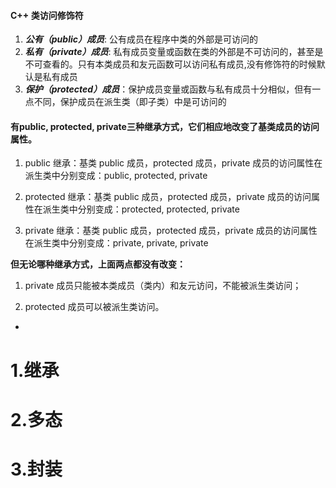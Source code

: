 #### C++ 类访问修饰符
1. ***公有（public）成员***: 公有成员在程序中类的外部是可访问的
2. ***私有（private）成员***: 私有成员变量或函数在类的外部是不可访问的，甚至是不可查看的。只有本类成员和友元函数可以访问私有成员,没有修饰符的时候默认是私有成员
3. ***保护（protected）成员***：保护成员变量或函数与私有成员十分相似，但有一点不同，保护成员在派生类（即子类）中是可访问的

#### 有public, protected, private三种继承方式，它们相应地改变了基类成员的访问属性。

1. public 继承：基类 public 成员，protected 成员，private 成员的访问属性在派生类中分别变成：public, protected, private

2. protected 继承：基类 public 成员，protected 成员，private 成员的访问属性在派生类中分别变成：protected, protected, private

3. private 继承：基类 public 成员，protected 成员，private 成员的访问属性在派生类中分别变成：private, private, private

**但无论哪种继承方式，上面两点都没有改变：**

1. private 成员只能被本类成员（类内）和友元访问，不能被派生类访问；

2. protected 成员可以被派生类访问。

-

# 1.继承


# 2.多态



# 3.封装

